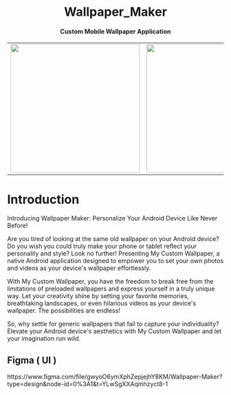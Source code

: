 <h1 align="center"><b>Wallpaper_Maker</b></h1>
<h4 align="center">Custom Mobile Wallpaper Application</h4>


<table>
  <tr>
    <td> <img src='https://github.com/iamgauravn/Wallpaper_Maker/assets/80909649/fc5294d5-3f93-4d68-9ef6-aabe08a7013b' height='300'></td>
    <td><img src='https://github.com/iamgauravn/Wallpaper_Maker/assets/80909649/1184c63a-31d1-4047-8d64-27dc882d7b09' height='300'></td>
    <td><img src='https://github.com/iamgauravn/Wallpaper_Maker/assets/80909649/c992de10-266d-4f2e-815c-32f685b8d135' height='300'></td>
    <td><img src='https://github.com/iamgauravn/Wallpaper_Maker/assets/80909649/dc52c2ce-53c0-4080-8aea-2089ea0832e7' height='300'></td>
    <td><img src='https://github.com/iamgauravn/Wallpaper_Maker/assets/80909649/abf1692f-e283-4ef9-9e1b-4bc5e1176046' height='300'></td>
  </tr>
</table>
 
<h1> Introduction </h1>
 
Introducing Wallpaper Maker: Personalize Your Android Device Like Never Before!

Are you tired of looking at the same old wallpaper on your Android device? Do you wish you could truly make your phone or tablet reflect your personality and style? Look no further! Presenting My Custom Wallpaper, a native Android application designed to empower you to set your own photos and videos as your device's wallpaper effortlessly.

With My Custom Wallpaper, you have the freedom to break free from the limitations of preloaded wallpapers and express yourself in a truly unique way. Let your creativity shine by setting your favorite memories, breathtaking landscapes, or even hilarious videos as your device's wallpaper. The possibilities are endless!

So, why settle for generic wallpapers that fail to capture your individuality? Elevate your Android device's aesthetics with My Custom Wallpaper and let your imagination run wild. 

<h2> Figma ( UI ) </h2>
https://www.figma.com/file/gwyoO6ymXphZepjejhY8KM/Wallpaper-Maker?type=design&node-id=0%3A1&t=YLwSgXXAqmhzyct8-1
